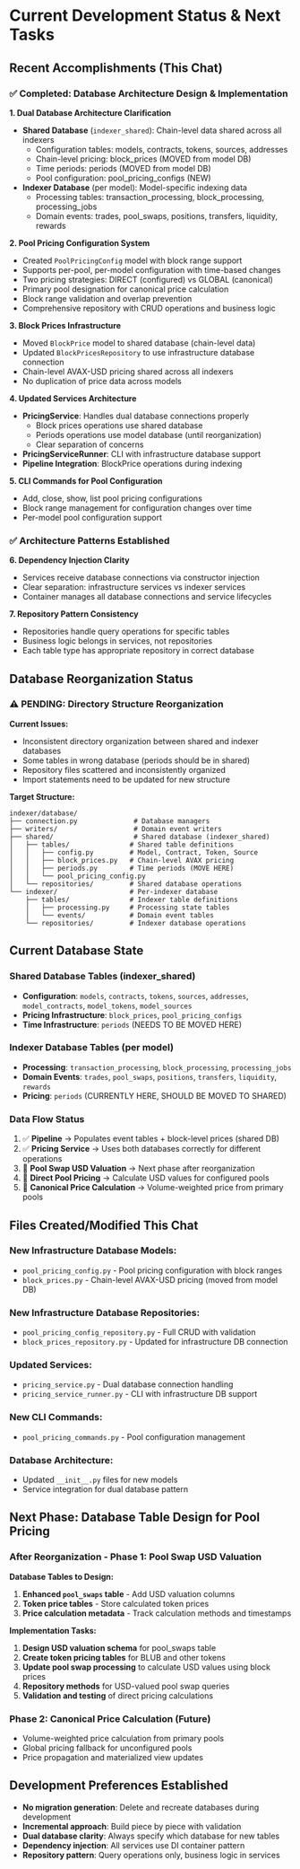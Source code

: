 # Current Development Status & Next Tasks

## Recent Accomplishments (This Chat)

### ✅ **Completed: Database Architecture Design & Implementation**

**1. Dual Database Architecture Clarification**
- **Shared Database** (`indexer_shared`): Chain-level data shared across all indexers
  - Configuration tables: models, contracts, tokens, sources, addresses
  - Chain-level pricing: block_prices (MOVED from model DB)
  - Time periods: periods (MOVED from model DB) 
  - Pool configuration: pool_pricing_configs (NEW)
- **Indexer Database** (per model): Model-specific indexing data
  - Processing tables: transaction_processing, block_processing, processing_jobs
  - Domain events: trades, pool_swaps, positions, transfers, liquidity, rewards

**2. Pool Pricing Configuration System**
- Created `PoolPricingConfig` model with block range support
- Supports per-pool, per-model configuration with time-based changes
- Two pricing strategies: DIRECT (configured) vs GLOBAL (canonical)
- Primary pool designation for canonical price calculation
- Block range validation and overlap prevention
- Comprehensive repository with CRUD operations and business logic

**3. Block Prices Infrastructure**
- Moved `BlockPrice` model to shared database (chain-level data)
- Updated `BlockPricesRepository` to use infrastructure database connection
- Chain-level AVAX-USD pricing shared across all indexers
- No duplication of price data across models

**4. Updated Services Architecture**
- **PricingService**: Handles dual database connections properly
  - Block prices operations use shared database
  - Periods operations use model database (until reorganization)
  - Clear separation of concerns
- **PricingServiceRunner**: CLI with infrastructure database support
- **Pipeline Integration**: BlockPrice operations during indexing

**5. CLI Commands for Pool Configuration**
- Add, close, show, list pool pricing configurations
- Block range management for configuration changes over time
- Per-model pool configuration support

### ✅ **Architecture Patterns Established**

**6. Dependency Injection Clarity**
- Services receive database connections via constructor injection
- Clear separation: infrastructure services vs indexer services
- Container manages all database connections and service lifecycles

**7. Repository Pattern Consistency**
- Repositories handle query operations for specific tables
- Business logic belongs in services, not repositories
- Each table type has appropriate repository in correct database

## Database Reorganization Status

### **⚠️ PENDING: Directory Structure Reorganization**

**Current Issues:**
- Inconsistent directory organization between shared and indexer databases
- Some tables in wrong database (periods should be in shared)
- Repository files scattered and inconsistently organized
- Import statements need to be updated for new structure

**Target Structure:**
```
indexer/database/
├── connection.py              # Database managers
├── writers/                   # Domain event writers
├── shared/                    # Shared database (indexer_shared)
│   ├── tables/               # Shared table definitions
│   │   ├── config.py         # Model, Contract, Token, Source
│   │   ├── block_prices.py   # Chain-level AVAX pricing
│   │   ├── periods.py        # Time periods (MOVE HERE)
│   │   └── pool_pricing_config.py
│   └── repositories/         # Shared database operations
└── indexer/                  # Per-indexer database
    ├── tables/               # Indexer table definitions  
    │   ├── processing.py     # Processing state tables
    │   └── events/           # Domain event tables
    └── repositories/         # Indexer database operations
```

## Current Database State

### Shared Database Tables (indexer_shared)
- **Configuration**: `models`, `contracts`, `tokens`, `sources`, `addresses`, `model_contracts`, `model_tokens`, `model_sources`
- **Pricing Infrastructure**: `block_prices`, `pool_pricing_configs`
- **Time Infrastructure**: `periods` (NEEDS TO BE MOVED HERE)

### Indexer Database Tables (per model)
- **Processing**: `transaction_processing`, `block_processing`, `processing_jobs`
- **Domain Events**: `trades`, `pool_swaps`, `positions`, `transfers`, `liquidity`, `rewards`
- **Pricing**: `periods` (CURRENTLY HERE, SHOULD BE MOVED TO SHARED)

### Data Flow Status
1. ✅ **Pipeline** → Populates event tables + block-level prices (shared DB)
2. ✅ **Pricing Service** → Uses both databases correctly for different operations
3. 🔲 **Pool Swap USD Valuation** → Next phase after reorganization
4. 🔲 **Direct Pool Pricing** → Calculate USD values for configured pools
5. 🔲 **Canonical Price Calculation** → Volume-weighted price from primary pools

## Files Created/Modified This Chat

### **New Infrastructure Database Models:**
- `pool_pricing_config.py` - Pool pricing configuration with block ranges
- `block_prices.py` - Chain-level AVAX-USD pricing (moved from model DB)

### **New Infrastructure Database Repositories:**
- `pool_pricing_config_repository.py` - Full CRUD with validation
- `block_prices_repository.py` - Updated for infrastructure DB connection

### **Updated Services:**
- `pricing_service.py` - Dual database connection handling
- `pricing_service_runner.py` - CLI with infrastructure DB support

### **New CLI Commands:**
- `pool_pricing_commands.py` - Pool configuration management

### **Database Architecture:**
- Updated `__init__.py` files for new models
- Service integration for dual database pattern

## Next Phase: Database Table Design for Pool Pricing

### **After Reorganization - Phase 1: Pool Swap USD Valuation**

**Database Tables to Design:**
1. **Enhanced `pool_swaps` table** - Add USD valuation columns
2. **Token price tables** - Store calculated token prices 
3. **Price calculation metadata** - Track calculation methods and timestamps

**Implementation Tasks:**
1. **Design USD valuation schema** for pool_swaps table
2. **Create token pricing tables** for BLUB and other tokens
3. **Update pool swap processing** to calculate USD values using block prices
4. **Repository methods** for USD-valued pool swap queries
5. **Validation and testing** of direct pricing calculations

### **Phase 2: Canonical Price Calculation (Future)**
- Volume-weighted price calculation from primary pools
- Global pricing fallback for unconfigured pools
- Price propagation and materialized view updates

## Development Preferences Established

- **No migration generation**: Delete and recreate databases during development
- **Incremental approach**: Build piece by piece with validation
- **Dual database clarity**: Always specify which database for new tables
- **Dependency injection**: All services use DI container pattern
- **Repository pattern**: Query operations only, business logic in services
